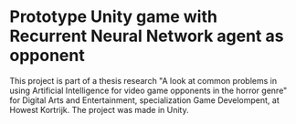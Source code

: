 # Prototype Unity game with Recurrent Neural Network agent as opponent
This project is part of a thesis research "A look at common problems in using Artificial Intelligence for video game opponents in the horror genre" for Digital Arts and Entertainment, specialization Game Develompent, at Howest Kortrijk. The project was made in Unity.

